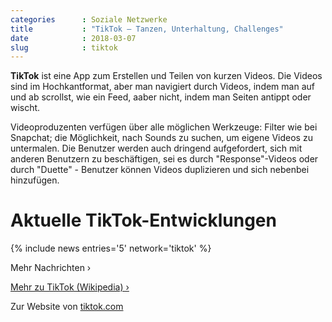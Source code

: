 ```yaml
---
categories      : Soziale Netzwerke
title           : "TikTok – Tanzen, Unterhaltung, Challenges"
date            : 2018-03-07
slug            : tiktok
---
```

**TikTok** ist eine App zum Erstellen und Teilen von kurzen Videos. Die
Videos sind im Hochkantformat, aber man navigiert durch Videos, indem
man auf und ab scrollst, wie ein Feed, aaber nicht, indem man Seiten
antippt oder wischt.
<!-- readmore -->

Videoproduzenten verfügen über alle möglichen Werkzeuge: Filter wie bei
Snapchat; die Möglichkeit, nach Sounds zu suchen, um eigene Videos zu
untermalen. Die Benutzer werden auch dringend aufgefordert, sich mit
anderen Benutzern zu beschäftigen, sei es durch "Response"-Videos oder
durch "Duette" - Benutzer können Videos duplizieren und sich nebenbei
hinzufügen.

# Aktuelle TikTok-Entwicklungen

{% include news entries='5' network='tiktok' %}

Mehr Nachrichten ›

[Mehr zu TikTok (Wikipedia) ›](https://de.wikipedia.org/wiki/TikTok)

Zur Website von [tiktok.com](https://www.tiktok.com/)
